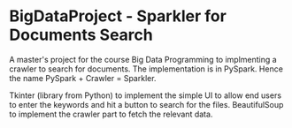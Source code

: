 # BigDataProject - Sparkler for Documents Search

A master's project for the course Big Data Programming to implmenting a crawler to search for documents. The implementation is in PySpark. Hence the name PySpark + Crawler = Sparkler.

Tkinter (library from Python) to implement the simple UI to allow end users to enter the keywords and hit a button to search for the files.
BeautifulSoup to implement the crawler part to fetch the relevant data.

